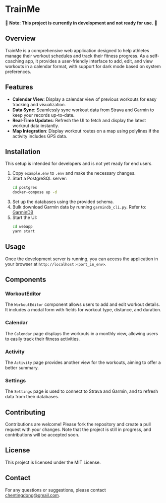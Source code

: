 # TrainMe

🚧 **Note: This project is currently in development and not ready for use.** 🚧
  
## Overview

TrainMe is a comprehensive web application designed to help athletes manage their workout schedules and track their fitness progress. As a self-coaching app, it provides a user-friendly interface to add, edit, and view workouts in a calendar format, with support for dark mode based on system preferences.

## Features

* **Calendar View**: Display a calendar view of previous workouts for easy tracking and visualization.
* **Data Sync**: Seamlessly sync workout data from Strava and Garmin to keep your records up-to-date.
* **Real-Time Updates**: Refresh the UI to fetch and display the latest workout data instantly.
* **Map Integration**: Display workout routes on a map using polylines if the activity includes GPS data.

## Installation

This setup is intended for developers and is not yet ready for end users.

1. Copy `example.env` to `.env` and make the necessary changes.
2. Start a PostgreSQL server:
    ```sh
    cd postgres
    docker-compose up -d
    ```
3. Set up the databases using the provided schema.
4. Bulk download Garmin data by running `garmindb_cli.py`. Refer to: [GarminDB](https://github.com/tcgoetz/GarminDB)
5. Start the UI:
    ```sh
    cd webapp
    yarn start
    ```

## Usage

Once the development server is running, you can access the application in your browser at `http://localhost:<port_in_env>`.

## Components

### WorkoutEditor

The `WorkoutEditor` component allows users to add and edit workout details. It includes a modal form with fields for workout type, distance, and duration.

### Calendar

The `Calendar` page displays the workouts in a monthly view, allowing users to easily track their fitness activities.

### Activity

The `Activity` page provides another view for the workouts, aiming to offer a better summary.

### Settings

The `Settings` page is used to connect to Strava and Garmin, and to refresh data from their databases.

## Contributing

Contributions are welcome! Please fork the repository and create a pull request with your changes. Note that the project is still in progress, and contributions will be accepted soon.

## License

This project is licensed under the MIT License.

## Contact

For any questions or suggestions, please contact [chentingdong@gmail.com](mailto:chentingdong@gmail.com).